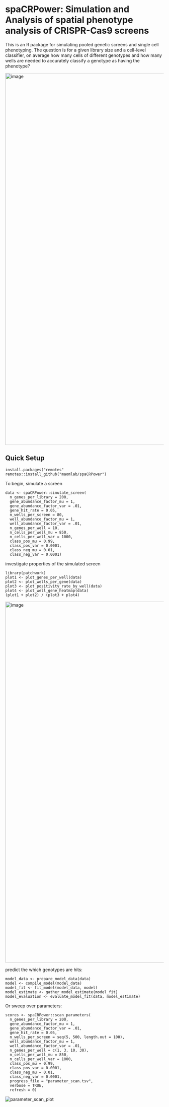 # spaCRPower: Simulation and Analysis of spatial phenotype analysis of CRISPR-Cas9 screens

This is an R package for simulating pooled genetic screens and single cell phenotyping. The question
is for a given library size and a cell-level classifier, on average how many cells of different genotypes
and how many wells are needed to accurately classify a genotype as having the phenotype?

<img width="1182" alt="image" src="https://github.com/user-attachments/assets/af14ee26-6afa-4aed-a2ba-64692cf205af" />


## Quick Setup

    install.packages("remotes"
    remotes::install_github("maomlab/spaCRPower")

To begin, simulate a screen

    data <- spaCRPower::simulate_screen(
      n_genes_per_library = 200,
      gene_abundance_factor_mu = 1,
      gene_abundance_factor_var = .01,
      gene_hit_rate = 0.05,
      n_wells_per_screen = 80,
      well_abundance_factor_mu = 1,
      well_abundance_factor_var = .01,
      n_genes_per_well = 10,
      n_cells_per_well_mu = 850,
      n_cells_per_well_var = 1000,
      class_pos_mu = 0.99,
      class_pos_var = 0.0001,
      class_neg_mu = 0.01,
      class_neg_var = 0.0001)

investigate properties of the simulated screen

    library(patchwork)
    plot1 <- plot_genes_per_well(data)
    plot2 <- plot_wells_per_gene(data)
    plot3 <- plot_positivity_rate_by_well(data)
    plot4 <- plot_well_gene_heatmap(data)
    (plot1 + plot2) / (plot3 + plot4)

<img width="1147" alt="image" src="https://github.com/user-attachments/assets/226cf378-267c-432f-b1b1-4a37062a9209" />

predict the which genotypes are hits:

    model_data <- prepare_model_data(data)
    model <- compile_model(model_data)
    model_fit <- fit_model(model_data, model)
    model_estimate <- gather_model_estimate(model_fit)
    model_evaluation <- evaluate_model_fit(data, model_estimate)

Or sweep over parameters:

    scores <- spaCRPower::scan_parameters(
      n_genes_per_library = 200,
      gene_abundance_factor_mu = 1,
      gene_abundance_factor_var = .01,
      gene_hit_rate = 0.05,
      n_wells_per_screen = seq(5, 500, length.out = 100),
      well_abundance_factor_mu = 1,
      well_abundance_factor_var = .01,
      n_genes_per_well = c(1, 3, 10, 30),
      n_cells_per_well_mu = 850,
      n_cells_per_well_var = 1000,
      class_pos_mu = 0.99,
      class_pos_var = 0.0001,
      class_neg_mu = 0.01,
      class_neg_var = 0.0001,
      progress_file = "parameter_scan.tsv",
      verbose = TRUE,
      refresh = 0)

![parameter_scan_plot](https://github.com/user-attachments/assets/dd13bbb5-e4f6-4981-bfba-47bbe6c30373)




